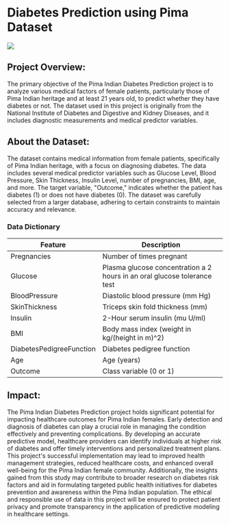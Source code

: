 # Diabetes Prediction using Pima Dataset
![](https://www.cdc.gov/diabetes/images/library/spotlights/diabetes-stats-report-724px.png?_=42420)
## Project Overview:
The primary objective of the Pima Indian Diabetes Prediction project is to analyze various medical factors of female patients, particularly those of Pima Indian heritage and at least 21 years old, to predict whether they have diabetes or not. The dataset used in this project is originally from the National Institute of Diabetes and Digestive and Kidney Diseases, and it includes diagnostic measurements and medical predictor variables.
## About the Dataset:
The dataset contains medical information from female patients, specifically of Pima Indian heritage, with a focus on diagnosing diabetes. The data includes several medical predictor variables such as Glucose Level, Blood Pressure, Skin Thickness, Insulin Level, number of pregnancies, BMI, age, and more. The target variable, "Outcome," indicates whether the patient has diabetes (1) or does not have diabetes (0). The dataset was carefully selected from a larger database, adhering to certain constraints to maintain accuracy and relevance.
### Data Dictionary
| Feature | Description |
|---------|------------|
| Pregnancies | Number of times pregnant |
| Glucose | Plasma glucose concentration a 2 hours in an oral glucose tolerance test |
| BloodPressure | Diastolic blood pressure (mm Hg) |
| SkinThickness | Triceps skin fold thickness (mm) |
| Insulin | 2-Hour serum insulin (mu U/ml) |
| BMI | Body mass index (weight in kg/(height in m)^2) |
| DiabetesPedigreeFunction | Diabetes pedigree function |
| Age | Age (years) |
| Outcome | Class variable (0 or 1) |
## Impact:
The Pima Indian Diabetes Prediction project holds significant potential for impacting healthcare outcomes for Pima Indian females. Early detection and diagnosis of diabetes can play a crucial role in managing the condition effectively and preventing complications. By developing an accurate predictive model, healthcare providers can identify individuals at higher risk of diabetes and offer timely interventions and personalized treatment plans. This project's successful implementation may lead to improved health management strategies, reduced healthcare costs, and enhanced overall well-being for the Pima Indian female community. Additionally, the insights gained from this study may contribute to broader research on diabetes risk factors and aid in formulating targeted public health initiatives for diabetes prevention and awareness within the Pima Indian population. The ethical and responsible use of data in this project will be ensured to protect patient privacy and promote transparency in the application of predictive modeling in healthcare settings.
